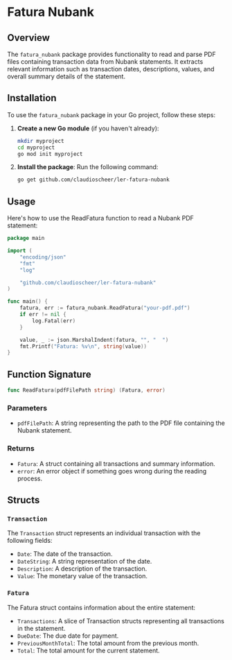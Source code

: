 # Fatura Nubank

## Overview

The `fatura_nubank` package provides functionality to read and parse PDF files containing transaction data from Nubank statements. It extracts relevant information such as transaction dates, descriptions, values, and overall summary details of the statement.

## Installation

To use the `fatura_nubank` package in your Go project, follow these steps:

1. **Create a new Go module** (if you haven't already):

   ```bash
   mkdir myproject
   cd myproject
   go mod init myproject
   ```

2. **Install the package**: Run the following command:

   ```bash
   go get github.com/claudioscheer/ler-fatura-nubank
   ```

## Usage

Here's how to use the ReadFatura function to read a Nubank PDF statement:

```go
package main

import (
	"encoding/json"
	"fmt"
	"log"

	"github.com/claudioscheer/ler-fatura-nubank"
)

func main() {
	fatura, err := fatura_nubank.ReadFatura("your-pdf.pdf")
	if err != nil {
		log.Fatal(err)
	}

	value, _ := json.MarshalIndent(fatura, "", "  ")
	fmt.Printf("Fatura: %v\n", string(value))
}
```

## Function Signature

```go
func ReadFatura(pdfFilePath string) (Fatura, error)
```

### Parameters

- `pdfFilePath`: A string representing the path to the PDF file containing the Nubank statement.

### Returns

- `Fatura`: A struct containing all transactions and summary information.
- `error`: An error object if something goes wrong during the reading process.

## Structs

### `Transaction`

The `Transaction` struct represents an individual transaction with the following fields:

- `Date`: The date of the transaction.
- `DateString`: A string representation of the date.
- `Description`: A description of the transaction.
- `Value`: The monetary value of the transaction.

### `Fatura`

The Fatura struct contains information about the entire statement:

- `Transactions`: A slice of Transaction structs representing all transactions in the statement.
- `DueDate`: The due date for payment.
- `PreviousMonthTotal`: The total amount from the previous month.
- `Total`: The total amount for the current statement.
